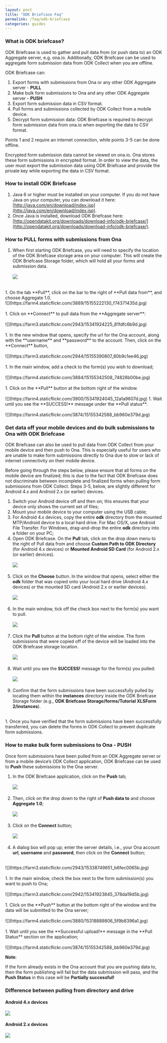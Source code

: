 ```yaml
---
layout: post
title: "ODK Briefcase Faq"
permalink: /faq/odk-briefcase
categories: guides
---
```


### <span id="odk-briefcase"></span>What is ODK briefcase?

ODK Briefcase is used to gather and pull data from (or push data to) an ODK Aggregate server, e.g. ona.io.  Additionally, ODK Briefcase can be used to aggregate form submission data from ODK Collect when you are offline.

ODK Briefcase can:

1. Export forms with submissions from Ona or any other ODK Aggregate server - **PULL**
1. Make bulk form submissions to Ona and any other ODK Aggregate server - **PUSH**
1. Export form submission data in CSV format.
1. Pull forms and submissions collected by ODK Collect from a mobile device.
1. Decrypt form submission data: ODK Briefcase is required to decrypt form submission data from ona.io when exporting the data to CSV format.

Points 1 and 2 require an internet connection, while points 3-5 can be done offline.

Encrypted form submission data cannot be viewed on ona.io.  Ona stores these form submissions in encrypted format.  In order to view the data, the user must export the submission data using ODK Briefcase and provide the private key while exporting the data in CSV format.

### How to install ODK Briefcase

1. Java 6 or higher must be installed on your computer. If you do not have Java on your computer, you can download it here: [http://java.com/en/download/index.jsp](http://java.com/en/download/index.jsp).
1. Once Java is installed, download ODK Briefcase here: [http://opendatakit.org/downloads/download-info/odk-briefcase/](http://opendatakit.org/downloads/download-info/odk-briefcase/).


### How to PULL forms with submissions from Ona

1. When first starting ODK Briefcase, you will need to specify the location of the ODK Briefcase storage area on your computer.  This will create the ODK Briefcase Storage folder, which will hold all your forms and submission data.
<br><br>
![](https://farm3.staticflickr.com/2943/15341618302_a0da6beeff.jpg)
<br>
1. On the tab **Pull**, click on the bar to the right of **Pull data from**, and choose Aggregate 1.0.
<br>
![](https://farm4.staticflickr.com/3889/15155222130_f74371435d.jpg)
<br><br>
1. Click on **Connect** to pull data from the **Aggregate server**:
<br><br>
![](https://farm3.staticflickr.com/2943/15341924225_81fdfc6b9d.jpg)
<br><br>
1. In the new window that opens, specify the url for the Ona account, along with the **username** and **password** to the account. Then, click on the **Connect** button,
<br><br>
![](https://farm3.staticflickr.com/2944/15155390807_80b9c1ee46.jpg)
<br><br>
1. In the main window, add a check to the form(s) you wish to download;
<br><br>
![](https://farm4.staticflickr.com/3884/15155342508_74828b00be.jpg)
<br><br>
1. Click on the **Pull** button at the bottom right of the window.
<br><br>
![](https://farm4.staticflickr.com/3900/15341924045_12a1a9607d.jpg)
1. Wait until you see the **SUCCESS!** message under the **Pull status**.
<br><br>
![](https://farm4.staticflickr.com/3874/15155342588_bb960e379d.jpg)

### Get data off your mobile devices and do bulk submissions to Ona with ODK Briefcase

ODK Briefcase can also be used to pull data from ODK Collect from your mobile device and then push to Ona.  This is especially useful for users who are unable to make form submissions directly to Ona due to slow or lack of internet connectivity on their mobile device.

Before going through the steps below, please ensure that all forms on the mobile device are finalized; this is due to the fact that ODK Briefcase does not discriminate between incomplete and finalized forms when pulling form submissions from ODK Collect.  Steps 3-5, below, are slightly different for Android 4.x and Android 2.x (or earlier) devices.

1. Switch your Android device off and then on; this ensures that your device only shows the current set of files;
1. Mount your mobile device to your computer using the USB cable;
1. For Android 4.x devices, copy the entire **odk** directory from the mounted MTP/Android device to a local hard drive.  For Mac OS/X, use Android File Transfer.  For Windows, drag-and-drop the entire **odk** directory into a folder on your PC;
1. Open ODK Briefcase.  On the **Pull** tab, click on the drop down menu to the right of Pull data from and choose **Custom Path to ODK Directory** (for Android 4.x devices) or **Mounted Android SD Card** (for Android 2.x (or earlier) devices).
<br><br>
![](https://farm4.staticflickr.com/3850/15318889926_1335f07c7d.jpg)
<br><br>
1. Click on the **Choose** button.  In the window that opens, select either the **odk** folder that was copied onto your local hard drive (Android 4.x devices) or the mounted SD card (Android 2.x or earlier devices).
<br><br>
![](https://farm4.staticflickr.com/3853/15155222300_32c900e820.jpg)
<br><br>
1. In the main window, tick off the check box next to the form(s) you want to pull.
<br><br>
![](https://farm4.staticflickr.com/3868/15161953457_b31880e6df.jpg)
<br><br>
1. Click the **Pull** button at the bottom right of the window.  The form submissions that were copied off of the device will be loaded into the ODK Briefcase storage location.
<br><br>
![](https://farm4.staticflickr.com/3880/15318889806_5f9b8396a1.jpg)
<br><br>
1. Wait until you see the **SUCCESS!** message for the form(s) you pulled:
<br><br>
![](https://farm3.staticflickr.com/2947/15325634016_0321b0faa8.jpg)
<br><br>
1. Confirm that the form submissions have been successfully pulled by locating them within the **instances** directory inside the ODK Briefcase Storage folder (e.g., **ODK Briefcase Storage/forms/Tutorial XLSForm 2/instances**).
<br>
1. Once you have verified that the form submissions have been successfully transferred, you can delete the forms in ODK Collect to prevent duplicate form submissions.


### How to make bulk form submissions to Ona - PUSH

Once form submissions have been pulled from an ODK Aggregate server or from a mobile device’s ODK Collect application, ODK Briefcase can be used to **Push** these submissions to the Ona server.

1. In the ODK Briefcase application, click on the **Push** tab;
<br><br>
![](https://farm4.staticflickr.com/3929/15338749511_d2fb11d1f8.jpg)
<br><br>
1. Then, click on the drop down to the right of **Push data to** and choose **Aggregate 1.0**;
<br><br>
![](https://farm3.staticflickr.com/2944/15318889546_4d033e1c33.jpg)
<br><br>
1. Click on the **Connect** button;
<br><br>
![](https://farm4.staticflickr.com/3925/15338749611_df46d57017.jpg)
<br><br>
1. A dialog box will pop up; enter the server details, i.e., your Ona account **url**, **username** and **password**, then click on the **Connect** button;
<br>
![](https://farm3.staticflickr.com/2943/15338749651_b6fec0065b.jpg)
<br><br>
1. In the main window, check the box next to the form submission(s) you want to push to Ona;
<br><br>
![](https://farm3.staticflickr.com/2942/15341923845_378da19d5b.jpg)
<br><br>
1. Click on the **Push** button at the bottom right of the window and the data will be submitted to the Ona server;
<br><br>
![](https://farm4.staticflickr.com/3880/15318889806_5f9b8396a1.jpg)
<br><br>
1. Wait until you see the **Successful upload!** message in the **Pull Status** section on the application;
<br><br>
![](https://farm4.staticflickr.com/3874/15155342588_bb960e379d.jpg)


**Note**:

If the form already exists in the Ona account that you are pushing data to, then the form publishing will fail but the data submission will pass, and the **Push Status** in this case will be **Partially successful!**

### Difference between pulling from directory and drive

#### Android 4.x devices

 ![](https://farm3.staticflickr.com/2942/15338750261_fe30e081fc.jpg)

#### Android 2.x devices

 ![](https://farm3.staticflickr.com/2944/15155390787_e55b40f931.jpg)



